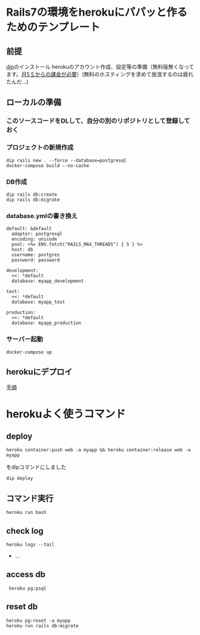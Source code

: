 # Rails7の環境をherokuにパパッと作るためのテンプレート

## 前提
[dip](https://github.com/bibendi/dip)のインストール
herokuのアカウント作成、設定等の準備（無料版無くなってます。[月5＄からの課金が必要](https://jp.heroku.com/pricing)）(無料のホスティングを求めて放浪するのは疲れたんだ...)

## ローカルの準備

### このソースコードをDLして、自分の別のリポジトリとして登録しておく

### プロジェクトの新規作成
```
dip rails new . --force --database=postgresql
docker-compose build --no-cache	
```

### DB作成
```
dip rails db:create
dip rails db:migrate
```

### database.ymlの書き換え
```
default: &default
  adapter: postgresql
  encoding: unicode
  pool: <%= ENV.fetch("RAILS_MAX_THREADS") { 5 } %>
  host: db
  username: postgres
  password: password

development:
  <<: *default
  database: myapp_development

test:
  <<: *default
  database: myapp_test

production:
  <<: *default
  database: myapp_production
```

### サーバー起動
```
docker-compose up
```

## herokuにデプロイ
[手順](https://devcenter.heroku.com/ja/articles/build-docker-images-heroku-yml)

# herokuよく使うコマンド
## deploy
```
heroku container:push web -a myapp && heroku container:release web -a myapp
```
をdipコマンドにしました
```
dip deploy
```

## コマンド実行
```
heroku run bash
```

## check log
```
heroku logs --tail
```
* ...


## access db
```
 heroku pg:psql
```

## reset db
```
heroku pg:reset -a myapp
heroku run rails db:migrate
```

